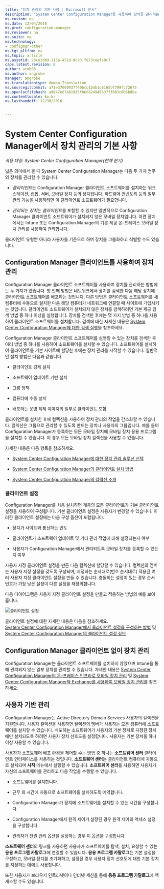```yaml
---
title: "장치 관리의 기본 사항 | Microsoft 문서"
description: "System Center Configuration Manager를 사용하여 장치를 관리하는 방법을 알아봅니다."
ms.custom: na
ms.date: 12/04/2016
ms.prod: configuration-manager
ms.reviewer: na
ms.suite: na
ms.technology:
- configmgr-other
ms.tgt_pltfrm: na
ms.topic: article
ms.assetid: 2bca3db9-115a-451d-8c93-f073ceefe0c7
caps.latest.revision: 6
author: arob98
ms.author: angrobe
manager: angrobe
ms.translationtype: Human Translation
ms.sourcegitcommit: a71e37060937f40bcb1bdb1c6165b7799fc72675
ms.openlocfilehash: a9847e67ab1935fb66824945637ff683c006bdbe
ms.contentlocale: ko-kr
ms.lasthandoff: 12/30/2016


---
```

# <a name="fundamentals-of-managing-devices-with-system-center-configuration-manager"></a>System Center Configuration Manager에서 장치 관리의 기본 사항

*적용 대상: System Center Configuration Manager(현재 분기)*

넓은 의미에서 볼 때 System Center Configuration Manager는 다음 두 가지 범주의 장치를 관리할 수 있습니다.

-   *클라이언트*는 Configuration Manager 클라이언트 소프트웨어를 설치하는 워크스테이션, 랩톱, 서버, 모바일 장치 등의 장치입니다. 하드웨어 인벤토리 등의 일부 관리 기능을 사용하려면 이 클라이언트 소프트웨어가 필요합니다.  

-   *관리되는 장치*는 *클라이언트*를 포함할 수 있지만 일반적으로 Configuration Manager 클라이언트 소프트웨어가 설치되지 않은 모바일 장치입니다. 이런 장치에서는 Intune 또는 Configuration Manager의 기본 제공 온-프레미스 모바일 장치 관리를 사용하여 관리합니다.

클라이언트 유형뿐 아니라 사용자를 기준으로 하여 장치를 그룹화하고 식별할 수도 있습니다.

## <a name="managing-devices-with-the-configuration-manager-client"></a>Configuration Manager 클라이언트를 사용하여 장치 관리

Configuration Manager 클라이언트 소프트웨어를 사용하여 장치를 관리하는 방법에는 두 가지가 있습니다. 첫 번째 방법은 네트워크에서 장치를 검색한 다음 해당 장치에 클라이언트 소프트웨어를 배포하는 것입니다. 다른 방법은 클라이언트 소프트웨어를 새 컴퓨터에 수동으로 설치한 다음 해당 컴퓨터가 네트워크에 연결할 때 사이트에 가입시키는 것입니다. 클라이언트 소프트웨어가 설치되지 않은 장치를 검색하려면 기본 제공 검색 방법 중 하나 이상을 실행합니다. 장치를 검색한 후에는 몇 가지 방법 중 하나를 사용하여 클라이언트 소프트웨어를 설치합니다. 검색에 대한 자세한 내용은 [System Center Configuration Manager에 대한 검색 실행](../../core/servers/deploy/configure/run-discovery.md)을 참조하세요.  

 Configuration Manager 클라이언트 소프트웨어를 실행할 수 있는 장치를 검색한 후 여러 방법 중 하나를 사용하여 소프트웨어를 설치할 수 있습니다. 소프트웨어를 설치하여 클라이언트를 기본 사이트에 할당한 후에는 장치 관리를 시작할 수 있습니다.  일반적인 설치 방법은 다음과 같습니다.

 - 클라이언트 강제 설치

 - 소프트웨어 업데이트 기반 설치

 - 그룹 정책

 - 컴퓨터에 수동 설치
 - 배포하는 운영 체제 이미지의 일부로 클라이언트 포함  


 클라이언트를 설치한 후에 컬렉션을 사용하여 장치 관리의 작업을 간소화할 수 있습니다. 컬렉션은 그룹으로 관리할 수 있도록 만드는 장치나 사용자의 그룹입니다. 예를 들어 Configuration Manager가 등록하는 모든 모바일 장치에 모바일 장치 응용 프로그램을 설치할 수 있습니다. 이 경우 모든 모바일 장치 컬렉션을 사용할 수 있습니다.  

 자세한 내용은 다음 항목을 참조하세요.  

-   [System Center Configuration Manager에 대한 장치 관리 솔루션 선택](../../core/plan-design/choose-a-device-management-solution.md)  

-   [System Center Configuration Manager의 클라이언트 설치 방법](../../core/clients/deploy/plan/client-installation-methods.md)  

-   [System Center Configuration Manager의 컬렉션 소개](../../core/clients/manage/collections/introduction-to-collections.md)  

### <a name="client-settings"></a>클라이언트 설정  
 Configuration Manager를 처음 설치하면 계층의 모든 클라이언트가 기본 클라이언트 설정을 사용하여 구성됩니다. 기본 클라이언트 설정은 사용자가 변경할 수 있습니다. 이러한 클라이언트 설정에는 다음 구성 옵션이 포함됩니다.

 -  장치가 사이트와 통신하는 빈도

 -  클라이언트가 소프트웨어 업데이트 및 기타 관리 작업에 대해 설정되는지 여부

 -  사용자가 Configuration Manager에서 관리되도록 모바일 장치를 등록할 수 있는지 여부  

사용자 지정 클라이언트 설정을 만든 다음 컬렉션에 할당할 수 있습니다.  컬렉션의 멤버는 사용자 지정 설정을 갖도록 구성되며, 지정하는 순서대로(번호 순서대로) 적용된 여러 사용자 지정 클라이언트 설정을 만들 수 있습니다.  충돌하는 설정이 있는 경우 순서 번호가 가장 낮은 설정이 다른 설정을 재정의합니다.  

다음 다이어그램은 사용자 지정 클라이언트 설정을 만들고 적용하는 방법의 예를 보여 줍니다.  

 ![클라이언트 설정](media/ClientSettings.gif)  

 클라이언트 설정에 대한 자세한 내용은 다음을 참조하세요.  
                [System Center Configuration Manager에서 클라이언트 설정을 구성하는 방법](../../core/clients/deploy/configure-client-settings.md) 및 [System Center Configuration Manager의 클라이언트 설정 정보](../../core/clients/deploy/about-client-settings.md)

## <a name="managing-devices-without-the-configuration-manager-client"></a>Configuration Manager 클라이언트 없이 장치 관리  
 Configuration Manager는 클라이언트 소프트웨어를 설치하지 않았으며 Intune을 통해 관리되지 않는 일부 장치를 관리할 수 있습니다. 자세한 내용은 [System Center Configuration Manager의 온-프레미스 인프라로 모바일 장치 관리](../../mdm/understand/manage-mobile-devices-with-on-premises-infrastructure.md) 및 [System Center Configuration Manager와 Exchange를 사용하여 모바일 장치 관리](../../mdm/deploy-use/manage-mobile-devices-with-exchange-activesync.md)를 참조하세요.  

## <a name="user-based-management"></a>사용자 기반 관리  
 Configuration Manager는 Active Directory Domain Services 사용자의 컬렉션을 지원합니다. 사용자 컬렉션을 사용하면 컬렉션의 멤버가 사용하는 모든 컴퓨터에 소프트웨어를 설치할 수 있습니다. 배포하는 소프트웨어가 사용자의 기본 장치로 지정된 장치에만 설치되도록 하려면 사용자 장치 선호도를 설정합니다. 사용자는 기본 장치를 하나 이상 사용할 수 있습니다.  

 사용자가 소프트웨어 배포 환경을 제어할 수는 방법 중 하나는 **소프트웨어 센터** 클라이언트 인터페이스를 사용하는 것입니다. **소프트웨어 센터**는 클라이언트 컴퓨터에 자동으로 설치되며 **시작** 메뉴에서 실행할 수 있습니다. **소프트웨어 센터**를 사용하면 사용자가 자신의 소프트웨어를 관리하고 다음 작업을 수행할 수 있습니다.  

-   소프트웨어를 설치합니다.  

-   근무 외 시간에 자동으로 소프트웨어를 설치하도록 예약합니다.  

-   Configuration Manager가 장치에 소프트웨어를 설치할 수 있는 시간을 구성합니다.  

-   Configuration Manager에서 원격 제어가 설정된 경우 원격 제어의 액세스 설정을 구성합니다.  

-   관리자가 전원 관리 옵션을 설정하는 경우 이 옵션을 구성합니다.  


 **소프트웨어 센터**의 링크를 사용하면 사용자가 소프트웨어를 탐색, 설치, 요청할 수 있는 **응용 프로그램 카탈로그**에 연결할 수 있습니다. **응용 프로그램 카탈로그**는 기본 설정을 구성하고, 모바일 장치를 초기화하고, 설정된 경우 사용자 장치 선호도에 대한 기본 장치를 지정하는 데에도 사용합니다.   

 또한 사용자가 브라우저 인트라넷이나 인터넷 세션을 통해 **응용 프로그램 카탈로그**에 액세스할 수도 있습니다.  

